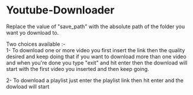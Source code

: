 # Youtube-Downloader
 Replace the value of "save_path" with the absolute path of the folder you want yo download to.
 
 Two choices available :- <br />
 1- To download one or more video
  you first insert the link then the quality desired and keep doing that if you want to download more than one video 
  and when you're done you type "exit" and hit enter then the download will start with the first video you inserted and then 
  keep going.
  
 2- To download a playlist
  just enter the playlist link then hit enter and the dowload will start
